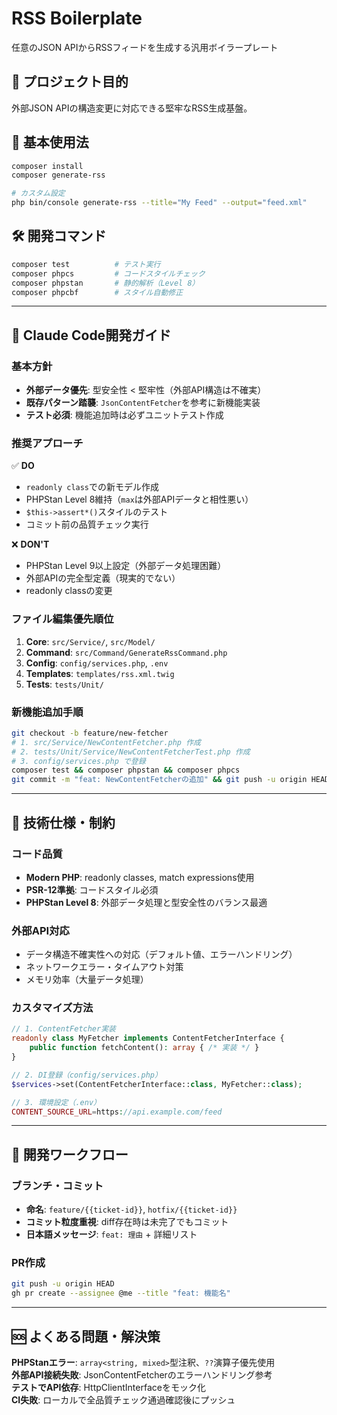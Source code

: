 # RSS Boilerplate

任意のJSON APIからRSSフィードを生成する汎用ボイラープレート

## 🎯 プロジェクト目的

外部JSON APIの構造変更に対応できる堅牢なRSS生成基盤。

## 🚀 基本使用法

```bash
composer install
composer generate-rss

# カスタム設定
php bin/console generate-rss --title="My Feed" --output="feed.xml"
```

## 🛠️ 開発コマンド

```bash
composer test          # テスト実行
composer phpcs         # コードスタイルチェック  
composer phpstan       # 静的解析（Level 8）
composer phpcbf        # スタイル自動修正
```

---

## 🤖 Claude Code開発ガイド

### 基本方針
- **外部データ優先**: 型安全性 < 堅牢性（外部API構造は不確実）
- **既存パターン踏襲**: `JsonContentFetcher`を参考に新機能実装
- **テスト必須**: 機能追加時は必ずユニットテスト作成

### 推奨アプローチ
✅ **DO**
- `readonly class`での新モデル作成
- PHPStan Level 8維持（`max`は外部APIデータと相性悪い）  
- `$this->assert*()`スタイルのテスト
- コミット前の品質チェック実行

❌ **DON'T**
- PHPStan Level 9以上設定（外部データ処理困難）
- 外部APIの完全型定義（現実的でない）
- readonly classの変更

### ファイル編集優先順位
1. **Core**: `src/Service/`, `src/Model/`
2. **Command**: `src/Command/GenerateRssCommand.php`  
3. **Config**: `config/services.php`, `.env`
4. **Templates**: `templates/rss.xml.twig`
5. **Tests**: `tests/Unit/`

### 新機能追加手順
```bash
git checkout -b feature/new-fetcher
# 1. src/Service/NewContentFetcher.php 作成
# 2. tests/Unit/Service/NewContentFetcherTest.php 作成
# 3. config/services.php で登録
composer test && composer phpstan && composer phpcs
git commit -m "feat: NewContentFetcherの追加" && git push -u origin HEAD
```

---

## 🔧 技術仕様・制約

### コード品質
- **Modern PHP**: readonly classes, match expressions使用
- **PSR-12準拠**: コードスタイル必須
- **PHPStan Level 8**: 外部データ処理と型安全性のバランス最適

### 外部API対応
- データ構造不確実性への対応（デフォルト値、エラーハンドリング）
- ネットワークエラー・タイムアウト対策
- メモリ効率（大量データ処理）

### カスタマイズ方法
```php
// 1. ContentFetcher実装
readonly class MyFetcher implements ContentFetcherInterface {
    public function fetchContent(): array { /* 実装 */ }
}

// 2. DI登録（config/services.php）
$services->set(ContentFetcherInterface::class, MyFetcher::class);

// 3. 環境設定（.env）
CONTENT_SOURCE_URL=https://api.example.com/feed
```

---

## 🔄 開発ワークフロー

### ブランチ・コミット
- **命名**: `feature/{{ticket-id}}`, `hotfix/{{ticket-id}}`
- **コミット粒度重視**: diff存在時は未完了でもコミット
- **日本語メッセージ**: `feat: 理由` + 詳細リスト

### PR作成
```bash
git push -u origin HEAD
gh pr create --assignee @me --title "feat: 機能名"
```

---

## 🆘 よくある問題・解決策

**PHPStanエラー**: `array<string, mixed>`型注釈、`??`演算子優先使用  
**外部API接続失敗**: JsonContentFetcherのエラーハンドリング参考  
**テストでAPI依存**: HttpClientInterfaceをモック化  
**CI失敗**: ローカルで全品質チェック通過確認後にプッシュ